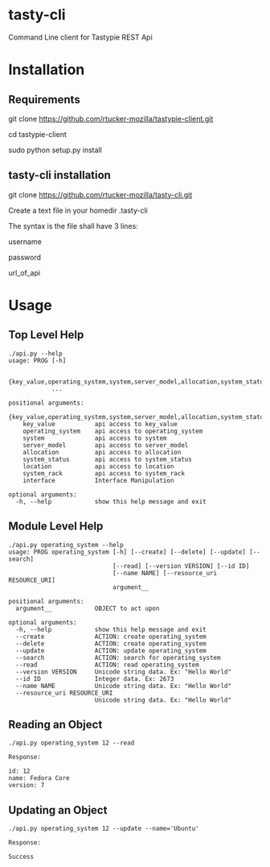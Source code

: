 tasty-cli
=========

Command Line client for Tastypie REST Api

Installation
=

Requirements
-

git clone https://github.com/rtucker-mozilla/tastypie-client.git

cd tastypie-client

sudo python setup.py install

tasty-cli installation
-
git clone https://github.com/rtucker-mozilla/tasty-cli.git

Create a text file in your homedir .tasty-cli

The syntax is the file shall have 3 lines:

username

password

url_of_api

Usage
=

Top Level Help
-

    ./api.py --help
    usage: PROG [-h]
                
                {key_value,operating_system,system,server_model,allocation,system_status,location,system_rack,interface}
                ...
    
    positional arguments:
      {key_value,operating_system,system,server_model,allocation,system_status,location,system_rack,interface}
        key_value           api access to key_value
        operating_system    api access to operating_system
        system              api access to system
        server_model        api access to server_model
        allocation          api access to allocation
        system_status       api access to system_status
        location            api access to location
        system_rack         api access to system_rack
        interface           Interface Manipulation
    
    optional arguments:
      -h, --help            show this help message and exit

Module Level Help
-
    ./api.py operating_system --help
    usage: PROG operating_system [-h] [--create] [--delete] [--update] [--search]
                                 [--read] [--version VERSION] [--id ID]
                                 [--name NAME] [--resource_uri RESOURCE_URI]
                                 argument__
    
    positional arguments:
      argument__            OBJECT to act upon
    
    optional arguments:
      -h, --help            show this help message and exit
      --create              ACTION: create operating_system
      --delete              ACTION: create operating_system
      --update              ACTION: update operating_system
      --search              ACTION: search for operating_system
      --read                ACTION: read operating_system
      --version VERSION     Unicode string data. Ex: "Hello World"
      --id ID               Integer data. Ex: 2673
      --name NAME           Unicode string data. Ex: "Hello World"
      --resource_uri RESOURCE_URI
                            Unicode string data. Ex: "Hello World"

Reading an Object
-
    ./api.py operating_system 12 --read 

    Response:

    id: 12
    name: Fedora Core
    version: 7

Updating an Object
-
    ./api.py operating_system 12 --update --name='Ubuntu'

    Response:

    Success

